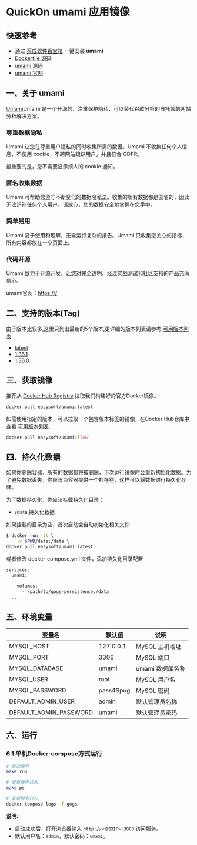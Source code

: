 <!-- 该文档是模板生成，手动修改的内容会被覆盖，详情参见：https://github.com/quicklyon/template-toolkit -->
# QuickOn umami 应用镜像

## 快速参考

- 通过 [渠成软件百宝箱](https://umami.is/docs/install) 一键安装 **umami**
- [Dockerfile 源码](https://github.com/quicklyon/umami-docker)
- [umami 源码](https://github.com/umami-software/umami)
- [umami 官网](https://<homepage>/)

## 一、关于 umami

[Umami](https://umami.is/)Umami 是一个开源的、注重保护隐私、可以替代谷歌分析的自托管的网站分析解决方案。

### 尊重数据隐私

Umami 让您在尊重用户隐私的同时收集所需的数据。Umami 不收集任何个人信息，不使用 cookie，不跨网站跟踪用户，并且符合 GDPR。

最重要的是，您不需要显示烦人的 cookie 通知。

### 匿名收集数据

Umami 可帮助您遵守不断变化的数据隐私法。收集的所有数据都是匿名的，因此无法识别任何个人用户。请放心，您的数据安全地掌握在您手中。

### 简单易用

Umami 易于使用和理解，无需运行复杂的报告。Umami 只收集您关心的指标，所有内容都放在一个页面上。

### 代码开源

Umami 致力于开源开发。让您对完全透明、经过实战测试和社区支持的产品充满信心。

umami官网：[https://<homepage>/](https://<homepage>/)


<!-- 这里写应用的【附加信息】 -->

<!-- 示例

### 1.1 特性

- 批量执行: 主机命令在线批量执行
- 在线终端: 主机支持浏览器在线终端登录
- 文件管理: 主机文件在线上传下载
- 任务计划: 灵活的在线任务计划
- 发布部署: 支持自定义发布部署流程
- 配置中心: 支持 KV、文本、json 等格式的配置
- 监控中心: 支持站点、端口、进程、自定义等监控
- 报警中心: 支持短信、邮件、钉钉、微信等报警方式
- 优雅美观: 基于 Ant Design 的 UI 界面
- 开源免费: 前后端代码完全开源

-->

## 二、支持的版本(Tag)

由于版本比较多,这里只列出最新的5个版本,更详细的版本列表请参考:[可用版本列表](https://hub.docker.com/r/easysoft/umami/tags/)

<!-- 这里是应用的【Tag】信息，通过命令维护，详情参考：https://github.com/quicklyon/doc-toolkit -->
- [latest](https://github.com/umami-software/umami/releases/tags)
- [1.36.1](https://github.com/umami-software/umami/releases/tag/v1.36.1)
- [1.36.0](https://github.com/umami-software/umami/releases/tag/v1.36.0)

## 三、获取镜像

推荐从 [Docker Hub Registry](https://hub.docker.com/r/easysoft/umami) 拉取我们构建好的官方Docker镜像。

```bash
docker pull easysoft/umami:latest
```

如需使用指定的版本，可以拉取一个包含版本标签的镜像，在Docker Hub仓库中查看 [可用版本列表](https://hub.docker.com/r/easysoft/umami/tags/)

```bash
docker pull easysoft/umami:[TAG]
```

## 四、持久化数据

如果你删除容器，所有的数据都将被删除，下次运行镜像时会重新初始化数据。为了避免数据丢失，你应该为容器提供一个挂在卷，这样可以将数据进行持久化存储。

为了数据持久化，你应该挂载持久化目录：

- /data 持久化数据

如果挂载的目录为空，首次启动会自动初始化相关文件

```bash
$ docker run -it \
    -v $PWD/data:/data \
docker pull easysoft/umami:latest
```

或者修改 docker-compose.yml 文件，添加持久化目录配置

```bash
services:
  umami:
  ...
    volumes:
      - /path/to/gogs-persistence:/data
  ...
```

## 五、环境变量

| 变量名                 | 默认值        | 说明                             |
| ----------------       | ------------- | -------------------------------- |
| MYSQL_HOST             | 127.0.0.1     | MySQL 主机地址                   |
| MYSQL_PORT             | 3306          | MySQL 端口                       |
| MYSQL_DATABASE         | umami         | umami 数据库名称                 |
| MYSQL_USER             | root          | MySQL 用户名                      |
| MYSQL_PASSWORD         | pass4Spug     | MySQL 密码                        |
| DEFAULT_ADMIN_USER     | admin         | 默认管理员名称             |
| DEFAULT_ADMIN_PASSWORD | umami         | 默认管理员密码 |

## 六、运行

### 6.1 单机Docker-compose方式运行

```bash
# 启动服务
make run

# 查看服务状态
make ps

# 查看服务日志
docker-compose logs -f gogs

```

<!-- 这里写应用的【make命令的备注信息】位于文档最后端 -->
<!-- 示例
**说明:**

- 启动成功后，打开浏览器输入 `http://<你的IP>:8080` 访问管理后台
- 默认用户名：`admin`，默认密码：`spug.dev`
- [VERSION]({{APP_GIT_URL}}/blob/main/VERSION) 文件中详细的定义了Makefile可以操作的版本
- [docker-compose.yml]({{APP_GIT_URL}}/blob/main/docker-compose.yml)
-->

**说明:**

- 启动成功后，打开浏览器输入 `http://<你的IP>:3000` 访问服务。
- 默认用户名：`admin`，默认密码：`umami`。

